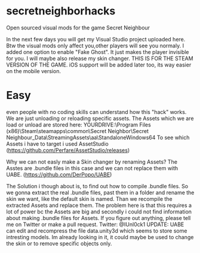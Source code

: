 # secretneighborhacks
Open sourced visual mods for the game Secret Neighbour

In the next few days you will get my Visual Studio project uploaded here. Btw the visual mods only affect you,other players will see you normaly.
I added one option to enable "Fake Ghost". It just makes the player invisible for you. I will maybe also release my skin changer.
THIS IS FOR THE STEAM VERSION OF THE GAME. iOS support will be added later too, its way easier on the mobile version.

# Easy
even people with no coding skills can understand how this "hack" works. We are just unloading or reloading specific assets.
The Assets which we are load or unload are stored here: YOURDRIVE:\Program Files (x86)\Steam\steamapps\common\Secret Neighbor\Secret Neighbour_Data\StreamingAssets\aa\StandaloneWindows64
To see which Assets i have to target i used AssetStudio (https://github.com/Perfare/AssetStudio/releases)

Why we can not easly make a Skin changer by renaming Assets? The Asstes are .bundle files in this case and we can not replace them with UABE. (https://github.com/DerPopo/UABE)

The Solution i though about is, to find out how to compile .bundle files. So we gonna extract the real .bundle files, past them in a folder and rename the skin we want, like the default skin is named. Than we recompile the extracted Assets and replace them. The problem here is that this requires a lot of power bc the Assets are big and secondly i could not find information about making .bundle files for Assets.
If you figure out anything, please tell me on Twitter or make a pull request. 
Twitter: @IUnl0ck1
 UPDATE: UABE can edit and recompress the file data.unity3d which seems to store some intresting models. Im already looking in it, it could maybe be used to change the skin or to remove specific objects only.
 
 
 
   
